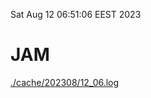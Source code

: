 Sat Aug 12 06:51:06 EEST 2023
# JAM
<a href='./cache/202308/12_06.log'>./cache/202308/12_06.log</a>
